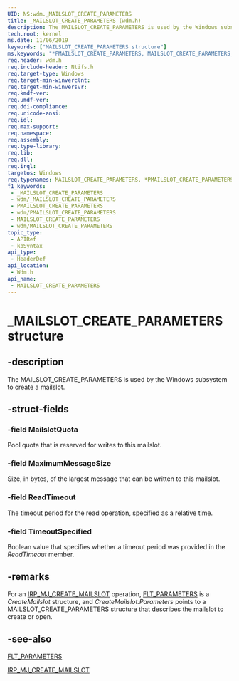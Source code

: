 ```yaml
---
UID: NS:wdm._MAILSLOT_CREATE_PARAMETERS
title: _MAILSLOT_CREATE_PARAMETERS (wdm.h)
description: The MAILSLOT_CREATE_PARAMETERS is used by the Windows subsystem to create a mailslot.
tech.root: kernel
ms.date: 11/06/2019
keywords: ["MAILSLOT_CREATE_PARAMETERS structure"]
ms.keywords: "*PMAILSLOT_CREATE_PARAMETERS, MAILSLOT_CREATE_PARAMETERS, MAILSLOT_CREATE_PARAMETERS structure"
req.header: wdm.h
req.include-header: Ntifs.h
req.target-type: Windows
req.target-min-winverclnt: 
req.target-min-winversvr: 
req.kmdf-ver: 
req.umdf-ver: 
req.ddi-compliance: 
req.unicode-ansi: 
req.idl: 
req.max-support: 
req.namespace: 
req.assembly: 
req.type-library: 
req.lib: 
req.dll: 
req.irql: 
targetos: Windows
req.typenames: MAILSLOT_CREATE_PARAMETERS, *PMAILSLOT_CREATE_PARAMETERS
f1_keywords:
 - _MAILSLOT_CREATE_PARAMETERS
 - wdm/_MAILSLOT_CREATE_PARAMETERS
 - PMAILSLOT_CREATE_PARAMETERS
 - wdm/PMAILSLOT_CREATE_PARAMETERS
 - MAILSLOT_CREATE_PARAMETERS
 - wdm/MAILSLOT_CREATE_PARAMETERS
topic_type:
 - APIRef
 - kbSyntax
api_type:
 - HeaderDef
api_location:
 - Wdm.h
api_name:
 - MAILSLOT_CREATE_PARAMETERS
---
```


# _MAILSLOT_CREATE_PARAMETERS structure


## -description

 The MAILSLOT_CREATE_PARAMETERS is used by the Windows subsystem to create a mailslot.

## -struct-fields

### -field MailslotQuota

Pool quota that is reserved for writes to this mailslot.

### -field MaximumMessageSize

Size, in bytes, of the largest message that can be written to this mailslot.

### -field ReadTimeout

The timeout period for the read operation, specified as a relative time.

### -field TimeoutSpecified

Boolean value that specifies whether a timeout period was provided in the *ReadTimeout* member.

## -remarks

For an [IRP_MJ_CREATE_MAILSLOT](/windows-hardware/drivers/ifs/irp-mj-create-mailslot) operation, [FLT_PARAMETERS](../fltkernel/ns-fltkernel-_flt_parameters.md) is a *CreateMailslot* structure, and *CreateMailslot.Parameters* points to a MAILSLOT_CREATE_PARAMETERS structure that describes the mailslot to create or open.

## -see-also

[FLT_PARAMETERS](../fltkernel/ns-fltkernel-_flt_parameters.md)

[IRP_MJ_CREATE_MAILSLOT](/windows-hardware/drivers/ifs/irp-mj-create-mailslot)
